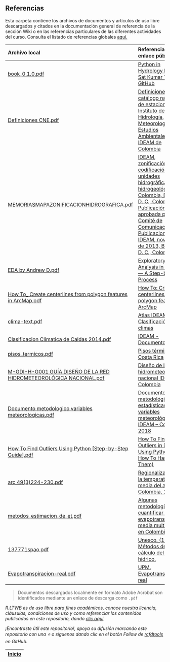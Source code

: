 ## Referencias

Esta carpeta contiene los archivos de documentos y artículos de uso libre descargados y citados en la documentación general de referencia de la sección Wiki o en las referencias particulares de las diferentes actividades del curso. Consulta el listado de referencias globales [aquí.](https://github.com/rcfdtools/R.LTWB/wiki/Referencias) 

| Archivo local                                                                                                                                                                                                             | Referencia y enlace público                                                                                                                                                                                                                                                                                                                               |
|:--------------------------------------------------------------------------------------------------------------------------------------------------------------------------------------------------------------------------|:----------------------------------------------------------------------------------------------------------------------------------------------------------------------------------------------------------------------------------------------------------------------------------------------------------------------------------------------------------|
| [book_0.1.0.pdf](https://github.com/rcfdtools/R.LTWB/blob/main/.refs/book_0.1.0.pdf)                                                                                                                                      | [Python in Hydrology by Mr. Sat Kumar Tomer](https://code.google.com/archive/p/python-in-hydrology/downloads)  [GitHub](https://github.com/livingworld/Python-in-Hydrology)                                                                                                                                                                               |
| [Definiciones CNE.pdf](https://github.com/rcfdtools/R.LTWB/blob/main/.refs/Definiciones%20CNE.pdf)                                                                                                                        | [Definiciones del catálogo nacional de estaciones del  Instituto de Hidrología, Meteorología y Estudios Ambientales - IDEAM de Colombia](http://www.ideam.gov.co/documents/10182/557765/Definiciones+CNE.pdf)                                                                                                                                             |
| [MEMORIASMAPAZONIFICACIONHIDROGRAFICA.pdf](https://github.com/rcfdtools/R.LTWB/blob/main/.refs/MEMORIASMAPAZONIFICACIONHIDROGRAFICA.pdf)                                                                                  | [IDEAM, zonificación y codificación de unidades hidrográficas e hidrogeológicas de Colombia, Bogotá, D. C., Colombia. Publicación aprobada por el Comité de Comunicaciones y Publicaciones del IDEAM, noviembre de 2013, Bogotá, D. C., Colombia.](http://documentacion.ideam.gov.co/openbiblio/bvirtual/022655/MEMORIASMAPAZONIFICACIONHIDROGRAFICA.pdf) |
| [EDA by Andrew D.pdf](https://github.com/rcfdtools/R.LTWB/blob/main/.refs/EDA%20by%20Andrew%20D.pdf)                                                                                                                      | [Exploratory Data Analysis in Python — A Step-by-Step Process](https://towardsdatascience.com/exploratory-data-analysis-in-python-a-step-by-step-process-d0dfa6bf94ee)                                                                                                                                                                                    |
| [How To_ Create centerlines from polygon features in ArcMap.pdf](https://github.com/rcfdtools/R.LTWB/blob/main/.refs/How%20To_%20Create%20centerlines%20from%20polygon%20features%20in%20ArcMap.pdf)                      | [How To: Create centerlines from polygon features in ArcMap](https://support.esri.com/en/technical-article/000012414)                                                                                                                                                                                                                                     |
| [clima-text.pdf](https://github.com/rcfdtools/R.LTWB/blob/main/.refs/clima-text.pdf)                                                                                                                                      | [Atlas IDEAM - Clasificación de los climas](http://atlas.ideam.gov.co/basefiles/clima-text.pdf)                                                                                                                                                                                                                                                           |
| [Clasificacion Climatica de Caldas 2014.pdf](https://github.com/rcfdtools/R.LTWB/blob/main/.refs/Clasificacion%20Climatica%20de%20Caldas%202014.pdf)                                                                      | [IDEAM - Documentos](http://www.ideam.gov.co/documents/10182/599272/Clasificacion+Climatica+de+Caldas+2014.pdf/d4ffa383-e60b-4ec5-8aa2-1b553d23b44f?version=1.0)                                                                                                                                                                                          |
| [pisos_termicos.pdf](https://github.com/rcfdtools/R.LTWB/blob/main/.refs/pisos_termicos.pdf)                                                                                                                              | [Pisos térmicos en Costa Rica](http://www.ideam.gov.co/documents/10182/599272/Clasificacion+Climatica+de+Caldas+2014.pdf/d4ffa383-e60b-4ec5-8aa2-1b553d23b44f?version=1.0)                                                                                                                                                                                |
| [M-GDI-H-G001 GUÍA DISEÑO DE LA RED HIDROMETEOROLÓGICA NACIONAL.pdf](https://github.com/rcfdtools/R.LTWB/blob/main/.refs/M-GDI-H-G001%20GU%C3%8DA%20DISE%C3%91O%20DE%20LA%20RED%20HIDROMETEOROL%C3%93GICA%20NACIONAL.pdf) | [Diseño de la red hidrometeorológica nacional IDEAM - Colombia](http://sgi.ideam.gov.co/documents/412030/561097/M-GDI-H-G001+GU%C3%8DA+DISE%C3%91O+DE+LA+RED+HIDROMETEOROL%C3%93GICA+NACIONAL.pdf/9da0e118-58cc-43eb-87e0-8c6316dc691c?version=1.0)                                                                                                       |
| [Documento metodologico variables meteorologicas.pdf](https://github.com/rcfdtools/R.LTWB/blob/main/.refs/Documento%20metodologico%20variables%20meteorologicas.pdf)                                                      | [Documento metodológico estadísticas variables meteorológicas,  IDEAM – Colombia. 2018](https://www.ideam.gov.co/documents/11769/72085840/Documento+metodologico+variables+meteorologicas.pdf)                                                                                                                                                            |
| [How To Find Outliers Using Python [Step-by-Step Guide].pdf](How%20To%20Find%20Outliers%20Using%20Python%20%5BStep-by-Step%20Guide%5D.pdf)                                                                                | [How To Find Outliers in Data Using Python (and How To Handle Them)](https://careerfoundry.com/en/blog/data-analytics/how-to-find-outliers/)                                                                                                                                                                                                              |
| [arc 49(3)224-230.pdf](arc%2049(3)224-230.pdf)                                                                                                                                                                            | [Regionalización de la temperatura media del aire en Colombia, 1998](https://biblioteca.cenicafe.org/bitstream/10778/860/1/arc%2049%283%29224-230.pdf)                                                                                                                                                                                                    |
| [metodos_estimacion_de_et.pdf](metodos_estimacion_de_et.pdf)                                                                                                                                                              | [Algunas metodologías para cuantificar la evapotranspiración media multianual en Colombia](http://julianrojo.weebly.com/uploads/1/2/0/0/12008328/metodos_estimacion_de_et.pdf)                                                                                                                                                                            |
| [137771spao.pdf](137771spao.pdf)                                                                                                                                                                                          | [Unesco. (1981). Métodos de cálculo del balance hídrico.](https://unesdoc.unesco.org/ark:/48223/pf0000137771)                                                                                                                                                                                                                                             |
| [Evapotranspiracion-real.pdf](Evapotranspiracion-real.pdf)                                                                                                                                                                | [UPM. Evapotranspiración real](http://ocw.upm.es/pluginfile.php/675/mod_label/intro/Evapotranspiracion-real.pdf)                                                                                                                                                                                                                                                                        |

> Documentos descargados localmente en formato Adobe Acrobat son identificados mediante un enlace de descarga como `.pdf`

_R.LTWB es de uso libre para fines académicos, conoce nuestra licencia, cláusulas, condiciones de uso y como referenciar los contenidos publicados en este repositorio, dando [clic aquí](https://github.com/rcfdtools/R.LTWB/wiki/License)._

_¡Encontraste útil este repositorio!, apoya su difusión marcando este repositorio con una ⭐ o síguenos dando clic en el botón Follow de [rcfdtools](https://github.com/rcfdtools) en GitHub._

| [Inicio](https://github.com/rcfdtools/R.LTWB/wiki) |
|----------------------------------------------------|